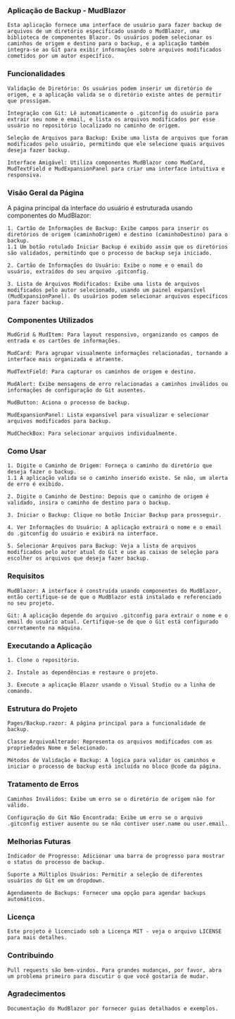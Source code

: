 ### Aplicação de Backup - MudBlazor

	Esta aplicação fornece uma interface de usuário para fazer backup de arquivos de um diretório especificado usando o MudBlazor, uma biblioteca de componentes Blazor. Os usuários podem selecionar os caminhos de origem e destino para o backup, e a aplicação também integra-se ao Git para exibir informações sobre arquivos modificados cometidos por um autor específico.

### Funcionalidades

	Validação de Diretório: Os usuários podem inserir um diretório de origem, e a aplicação valida se o diretório existe antes de permitir que prossigam.

	Integração com Git: Lê automaticamente o .gitconfig do usuário para extrair seu nome e email, e lista os arquivos modificados por esse usuário no repositório localizado no caminho de origem.

	Seleção de Arquivos para Backup: Exibe uma lista de arquivos que foram modificados pelo usuário, permitindo que ele selecione quais arquivos deseja fazer backup.

	Interface Amigável: Utiliza componentes MudBlazor como MudCard, MudTextField e MudExpansionPanel para criar uma interface intuitiva e responsiva.
	
### Visão Geral da Página

A página principal da interface do usuário é estruturada usando componentes do MudBlazor:

	1. Cartão de Informações de Backup: Exibe campos para inserir os diretórios de origem (caminhoOrigem) e destino (caminhoDestino) para o backup.
	1.1 Um botão rotulado Iniciar Backup é exibido assim que os diretórios são validados, permitindo que o processo de backup seja iniciado.

	2. Cartão de Informações do Usuário: Exibe o nome e o email do usuário, extraídos do seu arquivo .gitconfig.

	3. Lista de Arquivos Modificados: Exibe uma lista de arquivos modificados pelo autor selecionado, usando um painel expansível (MudExpansionPanel). Os usuários podem selecionar arquivos específicos para fazer backup.
	
### Componentes Utilizados

	MudGrid & MudItem: Para layout responsivo, organizando os campos de entrada e os cartões de informações.

	MudCard: Para agrupar visualmente informações relacionadas, tornando a interface mais organizada e atraente.

	MudTextField: Para capturar os caminhos de origem e destino.

	MudAlert: Exibe mensagens de erro relacionadas a caminhos inválidos ou informações de configuração do Git ausentes.

	MudButton: Aciona o processo de backup.

	MudExpansionPanel: Lista expansível para visualizar e selecionar arquivos modificados para backup.

	MudCheckBox: Para selecionar arquivos individualmente.
	
### Como Usar

	1. Digite o Caminho de Origem: Forneça o caminho do diretório que deseja fazer o backup.
	1.1 A aplicação valida se o caminho inserido existe. Se não, um alerta de erro é exibido.

	2. Digite o Caminho de Destino: Depois que o caminho de origem é validado, insira o caminho de destino para o backup.

	3. Iniciar o Backup: Clique no botão Iniciar Backup para prosseguir.

	4. Ver Informações do Usuário: A aplicação extrairá o nome e o email do .gitconfig do usuário e exibirá na interface.

	5. Selecionar Arquivos para Backup: Veja a lista de arquivos modificados pelo autor atual do Git e use as caixas de seleção para escolher os arquivos que deseja fazer backup.

### Requisitos

	MudBlazor: A interface é construída usando componentes do MudBlazor, então certifique-se de que o MudBlazor está instalado e referenciado no seu projeto.

	Git: A aplicação depende do arquivo .gitconfig para extrair o nome e o email do usuário atual. Certifique-se de que o Git está configurado corretamente na máquina.
	
### Executando a Aplicação

	1. Clone o repositório.

	2. Instale as dependências e restaure o projeto.

	3. Execute a aplicação Blazor usando o Visual Studio ou a linha de comando.

### Estrutura do Projeto

	Pages/Backup.razor: A página principal para a funcionalidade de backup.

	Classe ArquivoAlterado: Representa os arquivos modificados com as propriedades Nome e Selecionado.

	Métodos de Validação e Backup: A lógica para validar os caminhos e iniciar o processo de backup está incluída no bloco @code da página.
	
### Tratamento de Erros

	Caminhos Inválidos: Exibe um erro se o diretório de origem não for válido.

	Configuração do Git Não Encontrada: Exibe um erro se o arquivo .gitconfig estiver ausente ou se não contiver user.name ou user.email.
	
### Melhorias Futuras

	Indicador de Progresso: Adicionar uma barra de progresso para mostrar o status do processo de backup.

	Suporte a Múltiplos Usuários: Permitir a seleção de diferentes usuários do Git em um dropdown.

	Agendamento de Backups: Fornecer uma opção para agendar backups automáticos.
	
### Licença

	Este projeto é licenciado sob a Licença MIT - veja o arquivo LICENSE para mais detalhes.

### Contribuindo

	Pull requests são bem-vindos. Para grandes mudanças, por favor, abra um problema primeiro para discutir o que você gostaria de mudar.

### Agradecimentos

	Documentação do MudBlazor por fornecer guias detalhados e exemplos.